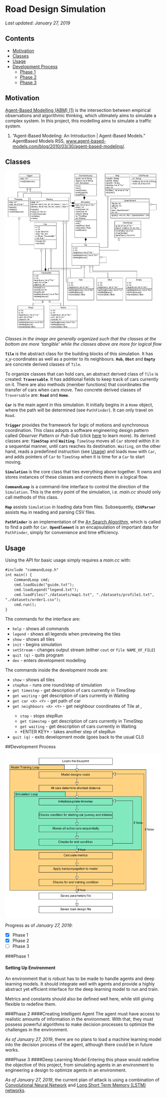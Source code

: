 # Road Design Simulation

*Last updated: January 27, 2019*

## Contents
- [Motivation](#motivation)
- [Classes](#classes)
- [Usage](#usage)
- [Development Process](#development-process)
	- [Phase 1](#phase-1)
	- [Phase 2](#phase-2)
	- [Phase 3](#phase-3)

## Motivation
[Agent-Based Modelling (ABM) (1)](http://www.agent-based-models.com/blog/2010/03/30/agent-based-modeling) is the intersection between empirical observations and algorithmic thinking, which ultimately aims to simulate a complex system. In this project, this modelling aims to simulate a traffic system.

1. “Agent-Based Modeling: An Introduction | Agent-Based Models.” AgentBased Models RSS, www.agent-based-models.com/blog/2010/03/30/agent-based-modeling/. 

## Classes

![Class Organization](/assets/ObjectsUML.png)

*Classes in the image are generally organized such that the classes at the bottom are more 'tangible' while the classes above are more for logical flow*

**`Tile`** is the abstract class for the building blocks of this simulation. It has x,y-coordinates as well as a pointer to its neighbours. **`Hub`**, **`Obst`** and **`Empty`** are concrete derived classes of `Tile`.

To organize classes that can hold cars, an abstract derived class of `Tile` is created: **`Traversable`**. It has additional fields to keep track of cars currently on it. There are also methods (member functions) that coordinates the transfer of cars when cars move. Two concrete derived classes of `Traversable` are: **`Road`** and **`Home`**.

**`Car`** is the main agent in this simulation. It initially begins in a `Home` object, where the path will be determined (see `PathFinder`). It can only travel on `Road`.

**`Trigger`** provides the framework for logic of motions and synchronous coordination. This class adopts a software engineering design pattern called *Observer Pattern* or *Pub-Sub* (click [here](https://sourcemaking.com/design_patterns/observer) to learn more). Its derived classes are: **`TimeStep`** and **`Waiting`**. `TimeStep` moves all `Car` stored within it in a sequential manner, until cars reaches its destination. `Waiting`, on the other hand, reads a predefined instruction (see [Usage](#usage)) and loads `Home` with `Car`, and adds pointers of `Car` to `TimeStep` when it is time for a `Car` to start moving.

**`Simulation`** is the core class that ties everything above together. It owns and stores instances of these classes and connects them in a logical flow.

**`CommandLoop`** is a command-line interface to control the direction of the `Simulation`. This is the entry point of the simulation, i.e. *main.cc* should only call methods of this class.

**`Map`** assists `Simulation` in loading data from files. Subsequently, **`CSVParser`** assists `Map` in reading and parsing CSV files.

**`PathFinder`** is an implementation of the [A* Search Algorithm](https://en.wikipedia.org/wiki/A*_search_algorithm), which is called to find a path for `Car`. **`OpenElement`** is an encapsulation of important data for `PathFinder`, simply for convenience and time efficiency.

## Usage
Using the API for basic usage simply requires a *main.cc* with:
```
#include "commandLoop.h"
int main() {
	CommandLoop cmd;
	cmd.loadGuide("guide.txt");
	cmd.loadLegend("legend.txt");
	cmd.loadFiles("./datasets/map1.txt", "./datasets/profile1.txt", "./datasets/order1.csv");
	cmd.run();
}
```

The commands for the interface are:

* `help`      - shows all commands
* `legend`    - shows all legends when previewing the tiles
* `show`      - shows all tiles
* `init`      - begins simulation
* `setStream` - changes output stream (either `cout` or `file NAME_OF_FILE`)
* `quit (q)`  - quits program
* `dev`       - enters development modelling

The commands inside the development mode are:

* `show`                   - shows all tiles
* `stepRun`                - runs one round/step of simulation
* `get timestep`           - get description of cars currently in TimeStep
* `get waiting`            - get description of cars currently in Waiting
* `get car <X> <Y>`        - get path of car
* `get neighbours <X> <Y>` - get neighbour coordinates of Tile at <X>,<Y>
  * `stop`         - stops stepRun
  * `get timestep` - get description of cars currently in TimeStep
  * `get waiting`  - get description of cars currently in Waiting
  * \*ENTER KEY\*  - takes another step of stepRun
* `quit (q)`               - exits development mode (goes back to the usual CLI)

##Development Process

![Process Design](/assets/ProcessDesign.png)

Progress as of *January 27, 2019*:

 - [x] Phase 1
 - [x] Phase 2
 - [ ] Phase 3

###Phase 1
#### Setting Up Environment
An environment that is robust has to be made to handle agents and deep learning models. It should integrate well with agents and provide a highly abstract yet efficient interface for the deep learning model to run and train.

Metrics and constants should also be defined well here, while still giving flexible to redefine them.

###Phase 2
####Creating Intelligent Agent
The agent must have access to realistic amounts of information in the environment. With that, they must possess powerful algorithms to make decision processes to optimize the challenges in the environment.

*As of January 27, 2019*, there are no plans to load a machine learning model into the decision process of the agent, although there could be in future works.

###Phase 3
####Deep Learning Model
Entering this phase would redefine the objective of this project, from simulating agents in an environment to engineering a design to optimize agents in an environment.

*As of January 27, 2019*, the current plan of attack is using a combination of [Convolutional Neural Network](http://cs231n.github.io/convolutional-networks/) and [Long Short Term Memory (LSTM) networks](http://colah.github.io/posts/2015-08-Understanding-LSTMs/).

